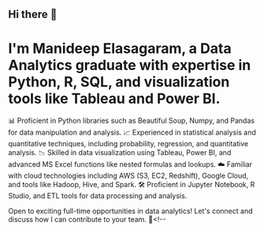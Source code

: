 ##                                               Hi there 👋

# I'm Manideep Elasagaram, a Data Analytics graduate with expertise in Python, R, SQL, and visualization tools like Tableau and Power BI.

📊 Proficient in Python libraries such as Beautiful Soup, Numpy, and Pandas for data manipulation and analysis.
📈 Experienced in statistical analysis and quantitative techniques, including probability, regression, and quantitative analysis.
📉 Skilled in data visualization using Tableau, Power BI, and advanced MS Excel functions like nested formulas and lookups.
☁️ Familiar with cloud technologies including AWS (S3, EC2, Redshift), Google Cloud, and tools like Hadoop, Hive, and Spark.
🛠️ Proficient in Jupyter Notebook, R Studio, and ETL tools for data processing and analysis.

Open to exciting full-time opportunities in data analytics! Let's connect and discuss how I can contribute to your team. 🌟<!--
